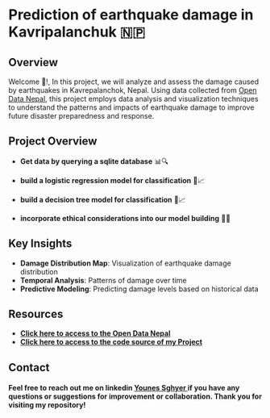 # Prediction of earthquake damage in Kavripalanchuk 🇳🇵

## Overview

Welcome 👋!, In this project, we will analyze and assess the damage caused by earthquakes in Kavrepalanchok, Nepal. Using data collected from [Open Data Nepal](https://opendatanepal.com/), this project employs data analysis and visualization techniques to understand the patterns and impacts of earthquake damage to improve future disaster preparedness and response.

## Project Overview

- **Get data by querying a sqlite database** 📊🔍

- **build a logistic regression model for classification** 🔨📈

- **build a decision tree model for classification** 🌳📈

- **incorporate ethical considerations into our model building** 🤝🧠


## Key Insights

- **Damage Distribution Map**: Visualization of earthquake damage distribution
- **Temporal Analysis**: Patterns of damage over time
- **Predictive Modeling**: Predicting damage levels based on historical data



## Resources

- **[Click here to access to the Open Data Nepal](https://opendatanepal.com/)**
- **[Click here to access to the code source of my Project]()**


## Contact

#### Feel free to reach out me on linkedin <a href="https://www.linkedin.com/in/younes-sghyer-08144119b/"> Younes Sghyer </a> if you have any questions or suggestions for improvement or collaboration. Thank you for visiting my repository!
